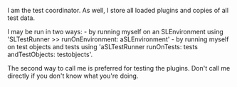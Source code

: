 I am the test coordinator. As well, I store all loaded plugins and copies of all test data.

I may be run in two ways: 
	- by running myself on an SLEnvironment using 
	  'SLTestRunner >> runOnEnvironment: aSLEnvironment' 
	- by running myself on test objects and tests using 
	  'aSLTestRunner runOnTests: tests andTestObjects: testobjects'.

The second way to call me is preferred for testing the plugins. Don't call me directly if you don't know what you're doing.